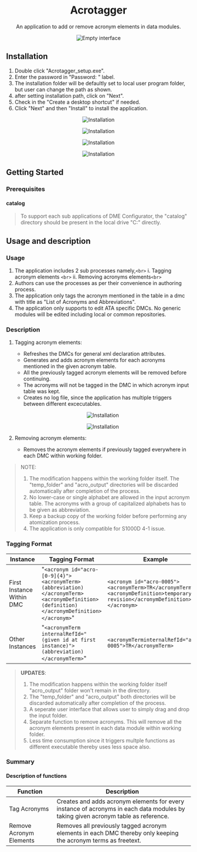 <h1 align="center">Acrotagger</h1>
<p align="center">An application to add or remove acronym elements in data modules.</p>

<p align="center">
    <img src="images\interface_AT.png" alt="Empty interface">
</p>

## Installation

1. Double click "Acrotagger_setup.exe".
2. Enter the password in "Password: " label.
3. The installation folder will be defaultly set to local user program folder, but user can change the path as shown.
4. after setting installation path, click on "Next".
5. Check in the "Create a desktop shortcut" if needed.
6. Click "Next" and then "Install" to install the application.

<p align="center">
    <img src="images\at_password.png" alt="Installation"></p>
<p align="center">
    <img src="images\at_location.png" alt="Installation">
</p>
<p align="center">
    <img src="images\at_desktopicon.png" alt="Installation">
<p align="center">
    <img src="images\at_install.png" alt="Installation">

## Getting Started

### Prerequisites

#### catalog

> To support each sub applications of DME Configurator, the "catalog" directory should be present in the local drive "C:" directly.

## Usage and description

### Usage

1. The application includes 2 sub processes namely,`<br>` i.   Tagging acronym elements `<br>` ii.  Removing acronyms elements`<br>`
2. Authors can use the processes as per their convenience in authoring process.
3. The application only tags the acronym mentioned in the table in a dmc with title as "List of Acronyms and Abbreviations".
4. The application only supports to edit ATA specific DMCs. No generic modules will be edited including local or common repositories.

### Description

1. Tagging acronym elements:

   - Refreshes the DMCs for general xml declaration attributes.
   - Generates and adds acronym elements for each acronyms mentioned in the given acronym table.
   - All the previously tagged acronym elements will be removed before continuing.
   - The acronyms will not be tagged in the DMC in which acronym input table was kept.
   - Creates no log file, since the application has multiple triggers between different excecutables.

   <p align="center">
       <img src="images\acronym_add.png" alt="Installation">

   <p align="center">
       <img src="images\at_input.png" alt="Installation">
2. Removing acronym elements:

   - Removes the acronym elements if previously tagged everywhere in each DMC within working folder.

> NOTE:
>
> 1. The modification happens within the working folder itself. The "temp_folder" and "acro_output" directories will be discarded automatically after completion of the process.
> 2. No lower-case or single alphabet are allowed in the input acronym table. The acronyms with a group of capitalized alphabets has to be given as abbreviation.
> 3. Keep a backup copy of the working folder before performing any atomization process.
> 4. The application is only compatible for S1000D 4-1 issue.

### Tagging Format

| Instance                  | Tagging Format                                                                                                                           | Example                                                                                                                      |
| ------------------------- | ---------------------------------------------------------------------------------------------------------------------------------------- | ---------------------------------------------------------------------------------------------------------------------------- |
| First Instance Within DMC | "`<acronym id="acro-[0-9]{4}"><acronymTerm>(abbreviation)</acronymTerm><acronymDefinition>(definition)</acronymDefinition></acronym>`" | `<acronym id="acro-0005"><acronymTerm>TR</acronymTerm><acronymDefinition>temporary revision</acronymDefinition></acronym>` |
| Other Instances           | "`<acronymTerm internalRefId="(given id at first instance)">(abbreviation)</acronymTerm>`"                                             | `<acronymTerminternalRefId="acro-0005">TR</acronymTerm>`                                                                   |

> **UPDATES**:
>
> 1. The modification happens within the working folder itself "acro_output" folder won't remain in the directory.
> 2. The "temp_folder" and "acro_output" both directories will be discarded automatically after completion of the process.
> 3. A seperate user interface that allows user to simply drag and drop the input folder.
> 4. Separate function to remove acronyms. This will remove all the acronym elements present in each data module within working folder.
> 5. Less time consumption since it triggers multple functions as different executable thereby uses less space also.

### Summary

#### Description of functions

| Function                | Description                                                                                                                       |
| ----------------------- | --------------------------------------------------------------------------------------------------------------------------------- |
| Tag Acronyms            | Creates and adds acronym elements for every instance of acronyms in each data modules by taking given acronym table as reference. |
| Remove Acronym Elements | Removes all previously tagged acronym elements in each DMC thereby only keeping the acronym terms as freetext.                    |
